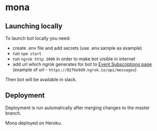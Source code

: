 # mona

## Launching locally

To launch bot locally you need:

- create .env file and add secrets (use .env.sample as example)
- run `npm start`
- run `ngrok http 3000` in order to make bot visible in internet
- add url which ngrok generates for bot to [Event Subscriptions page](https://api.slack.com/apps/AJWCSQ4CU/event-subscriptions?) (example of url - `https://82f6e9d9.ngrok.io/api/messages`)

Then bot will be available in slack.

## Deployment

Deployment is run automatically after merging changes to the master branch.

Mona deployed on Heroku.

